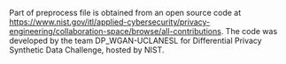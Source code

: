 Part of preprocess file is obtained from an open source code at https://www.nist.gov/itl/applied-cybersecurity/privacy-engineering/collaboration-space/browse/all-contributions. 
The code was developed by the team DP_WGAN-UCLANESL for Differential Privacy Synthetic Data Challenge, hosted by NIST. 

